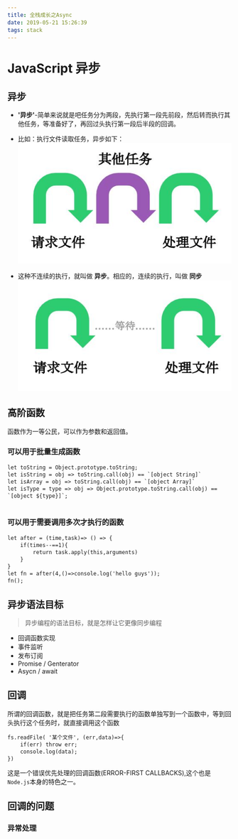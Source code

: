 ```yaml
---
title: 全栈成长之Async
date: 2019-05-21 15:26:39
tags: stack
---
```


# JavaScript 异步

## 异步

- __'异步'__-简单来说就是吧任务分为两段，先执行第一段先前段，然后转而执行其他任务，等准备好了，再回过头执行第一段后半段的回调。  
- 比如：执行文件读取任务，异步如下：  
 ![ASYNC1](../../images/stacker/asyncfunc1.png)

- 这种不连续的执行，就叫做 __异步__。相应的，连续的执行，叫做 __同步__  
 ![ASYNC2](../../images/stacker/syncfunc2.png)


## 高阶函数
  
函数作为一等公民，可以作为参数和返回值。

### 可以用于批量生成函数  
```
let toString = Object.prototype.toString;
let isString = obj => toString.call(obj) == `[object String]`
let isArray = obj => toString.call(obj) == `[object Array]`
let isType = type => obj => Object.prototype.toString.call(obj) == `[object ${type}]`;


```

### 可以用于需要调用多次才执行的函数
```
let after = (time,task)=> () => {
    if(times--==1){
        return task.apply(this,arguments)
    }
}
let fn = after(4,()=>console.log('hello guys'));
fn();

```

## 异步语法目标

> 异步编程的语法目标，就是怎样让它更像同步编程  

- 回调函数实现
- 事件监听
- 发布订阅
- Promise / Genterator
- Asycn / await  

## 回调  

所谓的回调函数，就是把任务第二段需要执行的函数单独写到一个函数中，等到回头执行这个任务时，就直接调用这个函数

```
fs.readFile( '某个文件', (err,data)=>{
    if(err) throw err;
    console.log(data);
})

```  
这是一个错误优先处理的回调函数(ERROR-FIRST CALLBACKS),这个也是`Node.js`本身的特色之一。

## 回调的问题  
### 异常处理  
```


```

